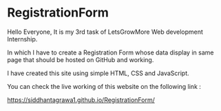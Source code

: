 # RegistrationForm

Hello Everyone, It is my 3rd task of LetsGrowMore Web development Internship.

In which I have to create a Registration Form whose data display in same page that should be hosted on GitHub and working. 

I have created this site using simple HTML, CSS and JavaScript.

You can check the live working of this website on the following link :

https://siddhantagrawa1.github.io/RegistrationForm/
